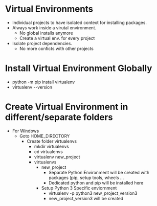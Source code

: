 
# Virtual Environments

*   Individual projects to have isolated context for installing packages.
*   Always work inside a virutal environment.
    *   No global installs anymore
    *   Create a virtual env. for every project
*   Isolate project dependencies.
    *   No more conficts with other projects


# Install Virtual Environment Globally

*  python -m pip install virtualenv
*  virtualenv --version

# Create Virtual Environment in different/separate folders

*  For Windows
   *  Goto HOME_DIRECTORY
      *  Create folder virtualenvs
         *  mkdir virtualenvs
         *  cd virtualenvs
         *  virtualenv new_project
         *  virtualenvs
            *  new_project
               *  Separate Python Environment will be created with packages (pip, setup tools, wheels ...
               *  Dedicated python and pip will be installed here
            *  Setup Python 3 Specific enviornment
                  *  virtualenv -p python3 new_project_version3
                  *  new_project_version3 will be created
               
   
